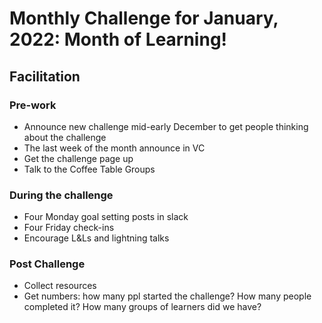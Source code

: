 # Monthly Challenge for January, 2022: Month of Learning!

## Facilitation

### Pre-work

- Announce new challenge mid-early December to get people thinking about the challenge
- The last week of the month announce in VC
- Get the challenge page up
- Talk to the Coffee Table Groups

### During the challenge

- Four Monday goal setting posts in slack
- Four Friday check-ins
- Encourage L&Ls and lightning talks

### Post Challenge

- Collect resources
- Get numbers: how many ppl started the challenge? How many people completed it? How many groups of learners did we have?
